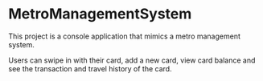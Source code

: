 # MetroManagementSystem

This project is a console application that mimics a metro management system.

Users can swipe in with their card, add a new card, view card balance and see the transaction and travel history of the card.
